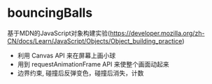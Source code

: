 # bouncingBalls
基于MDN的JavaScript对象构建实验(https://developer.mozilla.org/zh-CN/docs/Learn/JavaScript/Objects/Object_building_practice)
- 利用 Canvas API 来在屏幕上画小球
- 用到 requestAnimationFrame API 来使整个画面动起来
- 边界约束, 碰撞后反弹变色，碰撞后消失，计数
